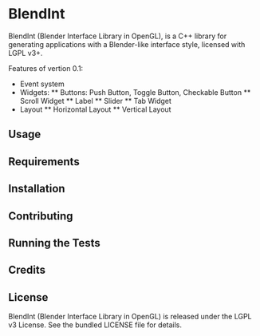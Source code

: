 BlendInt
===

BlendInt (Blender Interface Library in OpenGL), is a C++ library for generating
applications with a Blender-like interface style, licensed with LGPL
v3+.

Features of vertion 0.1:

* Event system
* Widgets:
** Buttons: Push Button, Toggle Button, Checkable Button
** Scroll Widget
** Label
** Slider
** Tab Widget
* Layout
** Horizontal Layout
** Vertical Layout

## Usage

## Requirements

## Installation

## Contributing

## Running the Tests

## Credits

## License

BlendInt (Blender Interface Library in OpenGL) is released under the LGPL v3
License. See the bundled LICENSE file for details.